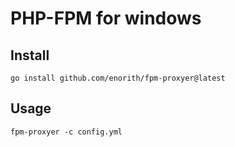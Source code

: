 # PHP-FPM for windows

## Install
```go install github.com/enorith/fpm-proxyer@latest```

## Usage
```fpm-proxyer -c config.yml```